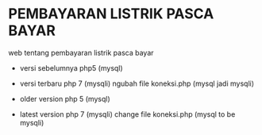<h1>PEMBAYARAN LISTRIK PASCA BAYAR</h1>

web tentang pembayaran listrik pasca bayar 

- versi sebelumnya php5 (mysql)

+ versi terbaru php 7 (mysqli)
ngubah file koneksi.php (mysql jadi mysqli)

- older version php 5 (mysql)

+ latest version php 7 (mysqli)
change file koneksi.php (mysql to be mysqli)



